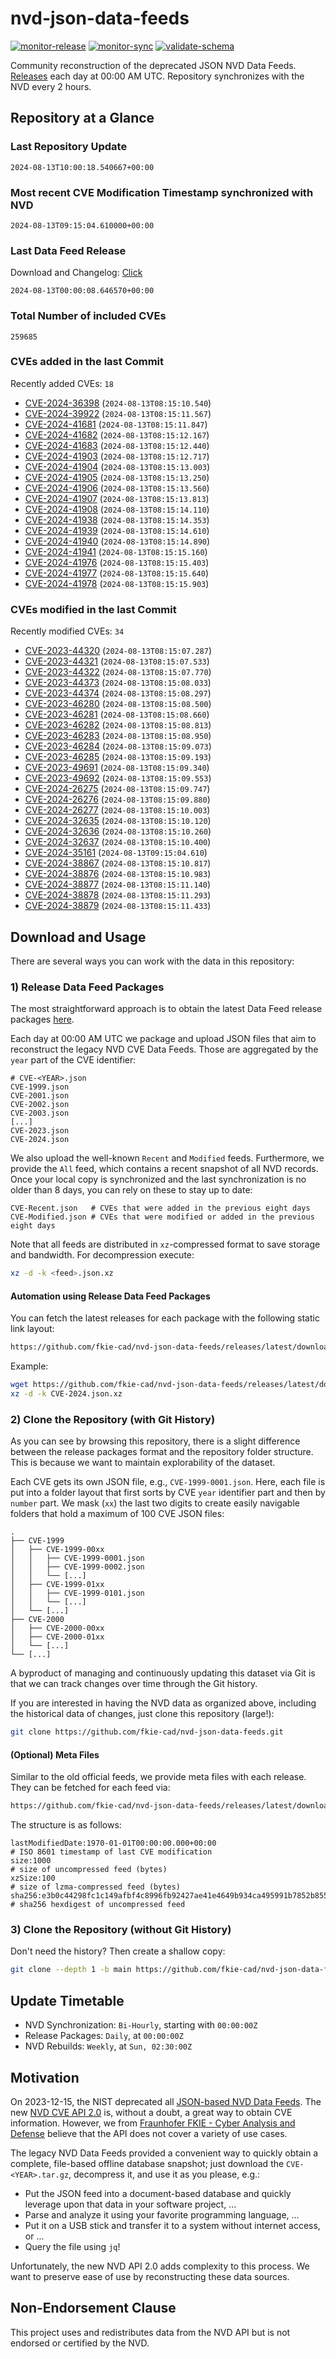 # nvd-json-data-feeds

[![monitor-release](https://github.com/fkie-cad/nvd-json-data-feeds/actions/workflows/monitor_release.yml/badge.svg)](https://github.com/fkie-cad/nvd-json-data-feeds/actions/workflows/monitor_release.yml)
[![monitor-sync](https://github.com/fkie-cad/nvd-json-data-feeds/actions/workflows/monitor_sync.yml/badge.svg)](https://github.com/fkie-cad/nvd-json-data-feeds/actions/workflows/monitor_sync.yml)
[![validate-schema](https://github.com/fkie-cad/nvd-json-data-feeds/actions/workflows/validate_schema.yml/badge.svg)](https://github.com/fkie-cad/nvd-json-data-feeds/actions/workflows/validate_schema.yml)

Community reconstruction of the deprecated JSON NVD Data Feeds.
[Releases](https://github.com/fkie-cad/nvd-json-data-feeds/releases/latest) each day at 00:00 AM UTC.
Repository synchronizes with the NVD every 2 hours.

## Repository at a Glance

### Last Repository Update

```plain
2024-08-13T10:00:18.540667+00:00
```

### Most recent CVE Modification Timestamp synchronized with NVD

```plain
2024-08-13T09:15:04.610000+00:00
```

### Last Data Feed Release

Download and Changelog: [Click](https://github.com/fkie-cad/nvd-json-data-feeds/releases/latest)

```plain
2024-08-13T00:00:08.646570+00:00
```

### Total Number of included CVEs

```plain
259685
```

### CVEs added in the last Commit

Recently added CVEs: `18`

- [CVE-2024-36398](CVE-2024/CVE-2024-363xx/CVE-2024-36398.json) (`2024-08-13T08:15:10.540`)
- [CVE-2024-39922](CVE-2024/CVE-2024-399xx/CVE-2024-39922.json) (`2024-08-13T08:15:11.567`)
- [CVE-2024-41681](CVE-2024/CVE-2024-416xx/CVE-2024-41681.json) (`2024-08-13T08:15:11.847`)
- [CVE-2024-41682](CVE-2024/CVE-2024-416xx/CVE-2024-41682.json) (`2024-08-13T08:15:12.167`)
- [CVE-2024-41683](CVE-2024/CVE-2024-416xx/CVE-2024-41683.json) (`2024-08-13T08:15:12.440`)
- [CVE-2024-41903](CVE-2024/CVE-2024-419xx/CVE-2024-41903.json) (`2024-08-13T08:15:12.717`)
- [CVE-2024-41904](CVE-2024/CVE-2024-419xx/CVE-2024-41904.json) (`2024-08-13T08:15:13.003`)
- [CVE-2024-41905](CVE-2024/CVE-2024-419xx/CVE-2024-41905.json) (`2024-08-13T08:15:13.250`)
- [CVE-2024-41906](CVE-2024/CVE-2024-419xx/CVE-2024-41906.json) (`2024-08-13T08:15:13.560`)
- [CVE-2024-41907](CVE-2024/CVE-2024-419xx/CVE-2024-41907.json) (`2024-08-13T08:15:13.813`)
- [CVE-2024-41908](CVE-2024/CVE-2024-419xx/CVE-2024-41908.json) (`2024-08-13T08:15:14.110`)
- [CVE-2024-41938](CVE-2024/CVE-2024-419xx/CVE-2024-41938.json) (`2024-08-13T08:15:14.353`)
- [CVE-2024-41939](CVE-2024/CVE-2024-419xx/CVE-2024-41939.json) (`2024-08-13T08:15:14.610`)
- [CVE-2024-41940](CVE-2024/CVE-2024-419xx/CVE-2024-41940.json) (`2024-08-13T08:15:14.890`)
- [CVE-2024-41941](CVE-2024/CVE-2024-419xx/CVE-2024-41941.json) (`2024-08-13T08:15:15.160`)
- [CVE-2024-41976](CVE-2024/CVE-2024-419xx/CVE-2024-41976.json) (`2024-08-13T08:15:15.403`)
- [CVE-2024-41977](CVE-2024/CVE-2024-419xx/CVE-2024-41977.json) (`2024-08-13T08:15:15.640`)
- [CVE-2024-41978](CVE-2024/CVE-2024-419xx/CVE-2024-41978.json) (`2024-08-13T08:15:15.903`)


### CVEs modified in the last Commit

Recently modified CVEs: `34`

- [CVE-2023-44320](CVE-2023/CVE-2023-443xx/CVE-2023-44320.json) (`2024-08-13T08:15:07.287`)
- [CVE-2023-44321](CVE-2023/CVE-2023-443xx/CVE-2023-44321.json) (`2024-08-13T08:15:07.533`)
- [CVE-2023-44322](CVE-2023/CVE-2023-443xx/CVE-2023-44322.json) (`2024-08-13T08:15:07.770`)
- [CVE-2023-44373](CVE-2023/CVE-2023-443xx/CVE-2023-44373.json) (`2024-08-13T08:15:08.033`)
- [CVE-2023-44374](CVE-2023/CVE-2023-443xx/CVE-2023-44374.json) (`2024-08-13T08:15:08.297`)
- [CVE-2023-46280](CVE-2023/CVE-2023-462xx/CVE-2023-46280.json) (`2024-08-13T08:15:08.500`)
- [CVE-2023-46281](CVE-2023/CVE-2023-462xx/CVE-2023-46281.json) (`2024-08-13T08:15:08.660`)
- [CVE-2023-46282](CVE-2023/CVE-2023-462xx/CVE-2023-46282.json) (`2024-08-13T08:15:08.813`)
- [CVE-2023-46283](CVE-2023/CVE-2023-462xx/CVE-2023-46283.json) (`2024-08-13T08:15:08.950`)
- [CVE-2023-46284](CVE-2023/CVE-2023-462xx/CVE-2023-46284.json) (`2024-08-13T08:15:09.073`)
- [CVE-2023-46285](CVE-2023/CVE-2023-462xx/CVE-2023-46285.json) (`2024-08-13T08:15:09.193`)
- [CVE-2023-49691](CVE-2023/CVE-2023-496xx/CVE-2023-49691.json) (`2024-08-13T08:15:09.340`)
- [CVE-2023-49692](CVE-2023/CVE-2023-496xx/CVE-2023-49692.json) (`2024-08-13T08:15:09.553`)
- [CVE-2024-26275](CVE-2024/CVE-2024-262xx/CVE-2024-26275.json) (`2024-08-13T08:15:09.747`)
- [CVE-2024-26276](CVE-2024/CVE-2024-262xx/CVE-2024-26276.json) (`2024-08-13T08:15:09.880`)
- [CVE-2024-26277](CVE-2024/CVE-2024-262xx/CVE-2024-26277.json) (`2024-08-13T08:15:10.003`)
- [CVE-2024-32635](CVE-2024/CVE-2024-326xx/CVE-2024-32635.json) (`2024-08-13T08:15:10.120`)
- [CVE-2024-32636](CVE-2024/CVE-2024-326xx/CVE-2024-32636.json) (`2024-08-13T08:15:10.260`)
- [CVE-2024-32637](CVE-2024/CVE-2024-326xx/CVE-2024-32637.json) (`2024-08-13T08:15:10.400`)
- [CVE-2024-35161](CVE-2024/CVE-2024-351xx/CVE-2024-35161.json) (`2024-08-13T09:15:04.610`)
- [CVE-2024-38867](CVE-2024/CVE-2024-388xx/CVE-2024-38867.json) (`2024-08-13T08:15:10.817`)
- [CVE-2024-38876](CVE-2024/CVE-2024-388xx/CVE-2024-38876.json) (`2024-08-13T08:15:10.983`)
- [CVE-2024-38877](CVE-2024/CVE-2024-388xx/CVE-2024-38877.json) (`2024-08-13T08:15:11.140`)
- [CVE-2024-38878](CVE-2024/CVE-2024-388xx/CVE-2024-38878.json) (`2024-08-13T08:15:11.293`)
- [CVE-2024-38879](CVE-2024/CVE-2024-388xx/CVE-2024-38879.json) (`2024-08-13T08:15:11.433`)


## Download and Usage

There are several ways you can work with the data in this repository:

### 1) Release Data Feed Packages

The most straightforward approach is to obtain the latest Data Feed release packages [here](https://github.com/fkie-cad/nvd-json-data-feeds/releases/latest).

Each day at 00:00 AM UTC we package and upload JSON files that aim to reconstruct the legacy NVD CVE Data Feeds.
Those are aggregated by the `year` part of the CVE identifier:

```
# CVE-<YEAR>.json
CVE-1999.json
CVE-2001.json
CVE-2002.json
CVE-2003.json
[...]
CVE-2023.json
CVE-2024.json
```

We also upload the well-known `Recent` and `Modified` feeds.
Furthermore, we provide the `All` feed, which contains a recent snapshot of all NVD records.
Once your local copy is synchronized and the last synchronization is no older than 8 days, you can rely on these to stay up to date:

```plain
CVE-Recent.json   # CVEs that were added in the previous eight days
CVE-Modified.json # CVEs that were modified or added in the previous eight days
```

Note that all feeds are distributed in `xz`-compressed format to save storage and bandwidth.
For decompression execute:

```sh
xz -d -k <feed>.json.xz
```

#### Automation using Release Data Feed Packages

You can fetch the latest releases for each package with the following static link layout:

```sh
https://github.com/fkie-cad/nvd-json-data-feeds/releases/latest/download/CVE-<YEAR>.json.xz
```

Example:

```sh
wget https://github.com/fkie-cad/nvd-json-data-feeds/releases/latest/download/CVE-2024.json.xz
xz -d -k CVE-2024.json.xz
```

### 2) Clone the Repository (with Git History)

As you can see by browsing this repository, there is a slight difference between the release packages format and the repository folder structure.
This is because we want to maintain explorability of the dataset.

Each CVE gets its own JSON file, e.g., `CVE-1999-0001.json`.
Here, each file is put into a folder layout that first sorts by CVE `year` identifier part and then by `number` part.
We mask (`xx`) the last two digits to create easily navigable folders that hold a maximum of 100 CVE JSON files:

```plain
.
├── CVE-1999
│   ├── CVE-1999-00xx
│   │   ├── CVE-1999-0001.json
│   │   ├── CVE-1999-0002.json
│   │   └── [...]
│   ├── CVE-1999-01xx
│   │   ├── CVE-1999-0101.json
│   │   └── [...]
│   └── [...]
├── CVE-2000
│   ├── CVE-2000-00xx
│   ├── CVE-2000-01xx
│   └── [...]
└── [...]
```

A byproduct of managing and continuously updating this dataset via Git is that we can track changes over time through the Git history.

If you are interested in having the NVD data as organized above, including the historical data of changes, just clone this repository (large!):

```sh
git clone https://github.com/fkie-cad/nvd-json-data-feeds.git
```

#### (Optional) Meta Files

Similar to the old official feeds, we provide meta files with each release. They can be fetched for each feed via:

```sh
https://github.com/fkie-cad/nvd-json-data-feeds/releases/latest/download/CVE-<YEAR>.meta
```

The structure is as follows:

```plain
lastModifiedDate:1970-01-01T00:00:00.000+00:00                          # ISO 8601 timestamp of last CVE modification
size:1000                                                               # size of uncompressed feed (bytes)
xzSize:100                                                              # size of lzma-compressed feed (bytes)
sha256:e3b0c44298fc1c149afbf4c8996fb92427ae41e4649b934ca495991b7852b855 # sha256 hexdigest of uncompressed feed
```

### 3) Clone the Repository (without Git History)

Don't need the history? Then create a shallow copy:

```sh
git clone --depth 1 -b main https://github.com/fkie-cad/nvd-json-data-feeds.git
```


## Update Timetable

* NVD Synchronization: `Bi-Hourly`, starting with `00:00:00Z`
* Release Packages: `Daily`, at `00:00:00Z`
* NVD Rebuilds: `Weekly`, at `Sun, 02:30:00Z`


## Motivation

On 2023-12-15, the NIST deprecated all [JSON-based NVD Data Feeds](https://nvd.nist.gov/vuln/data-feeds#divRetirementBanner-1).
The new [NVD CVE API 2.0](https://nvd.nist.gov/developers/vulnerabilities) is, without a doubt, a great way to obtain CVE information.
However, we from [Fraunhofer FKIE - Cyber Analysis and Defense](https://www.fkie.fraunhofer.de/en/departments/cad.html) believe that the API does not cover a variety of use cases.

The legacy NVD Data Feeds provided a convenient way to quickly obtain a complete, file-based offline database snapshot; just download the `CVE-<YEAR>.tar.gz`, decompress it, and use it as you please, e.g.:

- Put the JSON feed into a document-based database and quickly leverage upon that data in your software project, ...
- Parse and analyze it using your favorite programming language, ...
- Put it on a USB stick and transfer it to a system without internet access, or ...
- Query the file using `jq`!

Unfortunately, the new NVD API 2.0 adds complexity to this process.
We want to preserve ease of use by reconstructing these data sources.

## Non-Endorsement Clause

This project uses and redistributes data from the NVD API but is not endorsed or certified by the NVD.